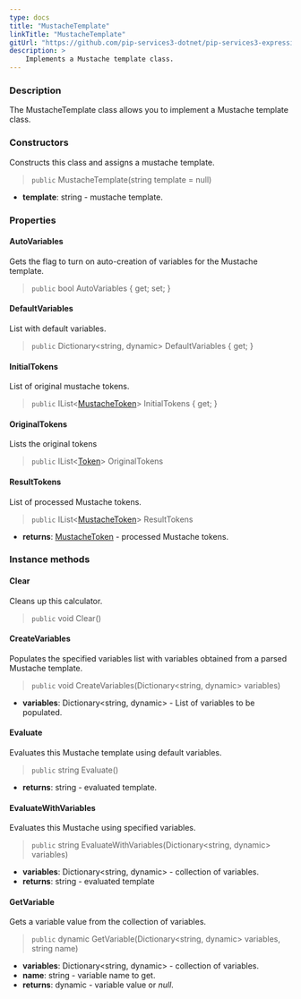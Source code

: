 ```yaml
---
type: docs
title: "MustacheTemplate"
linkTitle: "MustacheTemplate"
gitUrl: "https://github.com/pip-services3-dotnet/pip-services3-expressions-dotnet"
description: > 
    Implements a Mustache template class.
---
```


### Description

The MustacheTemplate class allows you to implement a Mustache template class.

### Constructors
Constructs this class and assigns a mustache template.

> `public` MustacheTemplate(string template = null)

- **template**: string - mustache template.


### Properties

#### AutoVariables
Gets the flag to turn on auto-creation of variables for the Mustache template.

> `public` bool AutoVariables { get; set; }


#### DefaultVariables
List with default variables.

> `public` Dictionary\<string, dynamic\> DefaultVariables { get; }


#### InitialTokens
List of original mustache tokens.

> `public` IList<[MustacheToken](../parsers/mustache_token)> InitialTokens { get; }

#### OriginalTokens
Lists the original tokens
> `public` IList<[Token](../../tokenizers/token)> OriginalTokens

#### ResultTokens
List of processed Mustache tokens.

> `public` IList<[MustacheToken](../parsers/mustache_token)> ResultTokens

- **returns**: [MustacheToken](../parsers/mustache_token) - processed Mustache tokens.


### Instance methods


#### Clear
Cleans up this calculator.

> `public` void Clear()

#### CreateVariables
Populates the specified variables list with variables obtained from a parsed Mustache template.

> `public` void CreateVariables(Dictionary\<string, dynamic\> variables)

- **variables**: Dictionary\<string, dynamic\> - List of variables to be populated.

#### Evaluate
Evaluates this Mustache template using default variables.

> `public` string Evaluate()

- **returns**: string - evaluated template.

#### EvaluateWithVariables
Evaluates this Mustache using specified variables.

> `public` string EvaluateWithVariables(Dictionary\<string, dynamic\> variables)

- **variables**: Dictionary\<string, dynamic\> - collection of variables.
- **returns**: string - evaluated template

#### GetVariable
Gets a variable value from the collection of variables.

> `public` dynamic GetVariable(Dictionary\<string, dynamic\> variables, string name)

- **variables**: Dictionary\<string, dynamic\> - collection of variables.
- **name**: string - variable name to get.
- **returns**: dynamic - variable value or *null*.
